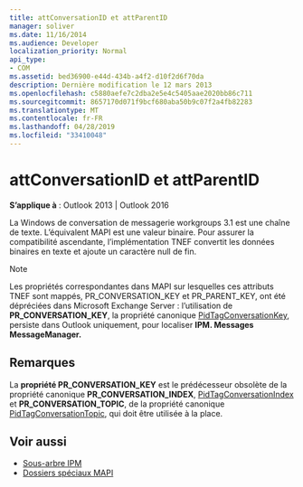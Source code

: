 ```yaml
---
title: attConversationID et attParentID
manager: soliver
ms.date: 11/16/2014
ms.audience: Developer
localization_priority: Normal
api_type:
- COM
ms.assetid: bed36900-e44d-434b-a4f2-d10f2d6f70da
description: Dernière modification le 12 mars 2013
ms.openlocfilehash: c5880aefe7c2dba2e5e4c5405aae2020bb86c711
ms.sourcegitcommit: 8657170d071f9bcf680aba50b9c07f2a4fb82283
ms.translationtype: MT
ms.contentlocale: fr-FR
ms.lasthandoff: 04/28/2019
ms.locfileid: "33410048"
---
```

# <a name="attconversationid-and-attparentid"></a>attConversationID et attParentID

**S’applique à** : Outlook 2013 | Outlook 2016 
  
La Windows de conversation de messagerie workgroups 3.1 est une chaîne de texte. L’équivalent MAPI est une valeur binaire. Pour assurer la compatibilité ascendante, l’implémentation TNEF convertit les données binaires en texte et ajoute un caractère null de fin.
  
> [!NOTE]
> Les propriétés correspondantes dans MAPI sur lesquelles ces attributs TNEF sont mappés, PR_CONVERSATION_KEY et PR_PARENT_KEY, ont été dépréciées dans Microsoft Exchange Server : l’utilisation de **PR_CONVERSATION_KEY**, la propriété canonique [PidTagConversationKey](pidtagconversationkey-canonical-property.md), persiste dans Outlook uniquement, pour localiser **IPM. Messages MessageManager.** 
  
## <a name="remarks"></a>Remarques

La **propriété PR_CONVERSATION_KEY** est le prédécesseur obsolète de la propriété canonique **PR_CONVERSATION_INDEX**, [PidTagConversationIndex](pidtagconversationindex-canonical-property.md) et **PR_CONVERSATION_TOPIC**, de la propriété canonique [PidTagConversationTopic](pidtagconversationtopic-canonical-property.md), qui doit être utilisée à la place.
  
## <a name="see-also"></a>Voir aussi

- [Sous-arbre IPM](ipm-subtree.md)
- [Dossiers spéciaux MAPI](mapi-special-folders.md)

